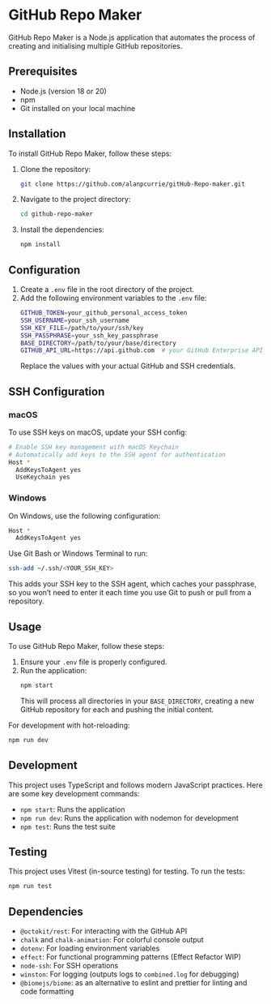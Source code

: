 # GitHub Repo Maker

GitHub Repo Maker is a Node.js application that automates the process of creating and initialising multiple GitHub repositories.

## Prerequisites

* Node.js (version 18 or 20)
* npm 
* Git installed on your local machine

## Installation

To install GitHub Repo Maker, follow these steps:

1. Clone the repository:
   ```bash
   git clone https://github.com/alanpcurrie/gitHub-Repo-maker.git
   ```
2. Navigate to the project directory:
   ```bash
   cd github-repo-maker
   ```
3. Install the dependencies:
   ```bash
   npm install
   ```

## Configuration

1. Create a `.env` file in the root directory of the project.
2. Add the following environment variables to the `.env` file:
   ```bash
   GITHUB_TOKEN=your_github_personal_access_token
   SSH_USERNAME=your_ssh_username
   SSH_KEY_FILE=/path/to/your/ssh/key
   SSH_PASSPHRASE=your_ssh_key_passphrase
   BASE_DIRECTORY=/path/to/your/base/directory
   GITHUB_API_URL=https://api.github.com  # your GitHub Enterprise API URL
   ```
   Replace the values with your actual GitHub and SSH credentials.

## SSH Configuration

### macOS

To use SSH keys on macOS, update your SSH config:

```bash
# Enable SSH key management with macOS Keychain
# Automatically add keys to the SSH agent for authentication
Host *
  AddKeysToAgent yes
  UseKeychain yes
```

### Windows

On Windows, use the following configuration:

```bash
Host *
  AddKeysToAgent yes
```

Use Git Bash or Windows Terminal to run:

```bash
ssh-add ~/.ssh/<YOUR_SSH_KEY>
```

This adds your SSH key to the SSH agent, which caches your passphrase, so you won’t need to enter it each time you use Git to push or pull from a repository. 

## Usage

To use GitHub Repo Maker, follow these steps:

1. Ensure your `.env` file is properly configured.
2. Run the application:
   ```bash
   npm start
   ```
   This will process all directories in your `BASE_DIRECTORY`, creating a new GitHub repository for each and pushing the initial content.

For development with hot-reloading:
```bash
npm run dev
```

## Development

This project uses TypeScript and follows modern JavaScript practices. Here are some key development commands:

- `npm start`: Runs the application
- `npm run dev`: Runs the application with nodemon for development
- `npm test`: Runs the test suite

## Testing

This project uses Vitest (in-source testing) for testing. To run the tests:

```bash
npm run test
```

## Dependencies

- `@octokit/rest`: For interacting with the GitHub API
- `chalk` and `chalk-animation`: For colorful console output
- `dotenv`: For loading environment variables
- `effect`: For functional programming patterns (Effect Refactor WIP)
- `node-ssh`: For SSH operations
- `winston`: For logging (outputs logs to `combined.log` for debugging)
- `@biomejs/biome`: as an alternative to eslint and prettier for linting and code formatting

